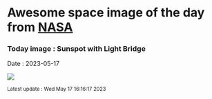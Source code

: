 
# Awesome space image of the day from [NASA](https://api.nasa.gov/)

### Today image : Sunspot with Light Bridge
Date : 2023-05-17

![](https://apod.nasa.gov/apod/image/2305/SunSpotBridge_Johnston_960.jpg)

<small>Latest update : Wed May 17 16:16:17 2023</small>
        